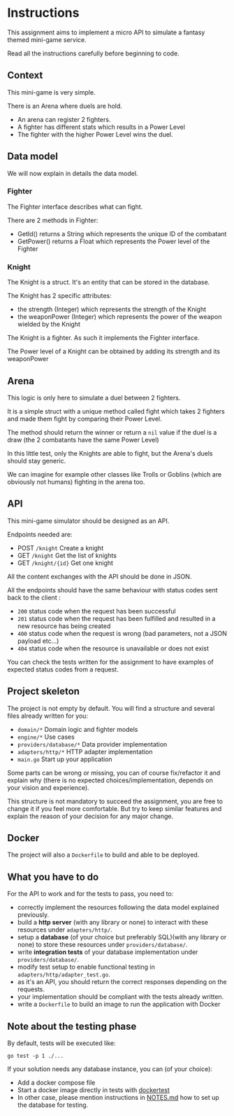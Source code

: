 # Instructions

This assignment aims to implement a micro API to simulate a fantasy themed mini-game service.

Read all the instructions carefully before beginning to code.

## Context

This mini-game is very simple.

There is an Arena where duels are hold.

 - An arena can register 2 fighters.
 - A fighter has different stats which results in a Power Level
 - The fighter with the higher Power Level wins the duel.

## Data model

We will now explain in details the data model.

### Fighter

The Fighter interface describes what can fight.

There are 2 methods in Fighter:

 - GetId() returns a String which represents the unique ID of the combatant
 - GetPower() returns a Float which represents the Power level of the Fighter
 
### Knight

The Knight is a struct. It's an entity that can be stored in the database.
 
The Knight has 2 specific attributes:
 
 - the strength (Integer) which represents the strength of the Knight
 - the weaponPower (Integer) which represents the power of the weapon wielded by the Knight

The Knight is a fighter. As such it implements the Fighter interface.
 
The Power level of a Knight can be obtained by adding its strength and its weaponPower

## Arena

This logic is only here to simulate a duel between 2 fighters.

It is a simple struct with a unique method called fight which takes 2 fighters and made them fight by comparing their Power Level.

The method should return the winner or return a `nil` value if the duel is a draw (the 2 combatants have the same Power Level)

In this little test, only the Knights are able to fight, but the Arena's duels should stay generic.

We can imagine for example other classes like Trolls or Goblins (which are obviously not humans) fighting in the arena too.

## API

This mini-game simulator should be designed as an API.

Endpoints needed are:
 - POST `/knight` Create a knight
 - GET `/knight` Get the list of knights
 - GET `/knight/{id}` Get one knight
 
All the content exchanges with the API should be done in JSON.
 
All the endpoints should have the same behaviour with status codes sent back to the client :

 - `200` status code when the request has been successful
 - `201` status code when the request has been fulfilled and resulted in a new resource has being created
 - `400` status code when the request is wrong (bad parameters, not a JSON payload etc...)
 - `404` status code when the resource is unavailable or does not exist

You can check the tests written for the assignment to have examples of expected status codes from a request.

## Project skeleton

The project is not empty by default. You will find a structure and several files already written for you:

 - `domain/*` Domain logic and fighter models
 - `engine/*` Use cases
 - `providers/database/*` Data provider implementation
 - `adapters/http/*` HTTP adapter implementation
 - `main.go` Start up your application

Some parts can be wrong or missing, you can of course fix/refactor it and explain why (there is no expected choices/implementation, depends on your vision and experience).

This structure is not mandatory to succeed the assignment, you are free to change it if you feel more comfortable.
But try to keep similar features and explain the reason of your decision for any major change.

## Docker

The project will also a `Dockerfile` to build and able to be deployed.

## What you have to do

For the API to work and for the tests to pass, you need to:

 - correctly implement the resources following the data model explained previously.
 - build a **http server** (with any library or none) to interact with these resources under `adapters/http/`.
 - setup a **database** (of your choice but preferably SQL)(with any library or none) to store these resources under `providers/database/`.
 - write **integration tests** of your database implementation under `providers/database/`.
 - modify test setup to enable functional testing in `adapters/http/adapter_test.go`.
 - as it's an API, you should return the correct responses depending on the requests.
 - your implementation should be compliant with the tests already written.
 - write a `Dockerfile` to build an image to run the application with Docker

## Note about the testing phase

By default, tests will be executed like:

    go test -p 1 ./...

If your solution needs any database instance, you can (of your choice):
 - Add a docker compose file
 - Start a docker image directly in tests with [dockertest](https://github.com/ory/dockertest)
 - In other case, please mention instructions in [NOTES.md](./NOTES.md) how to set up the database for testing.
